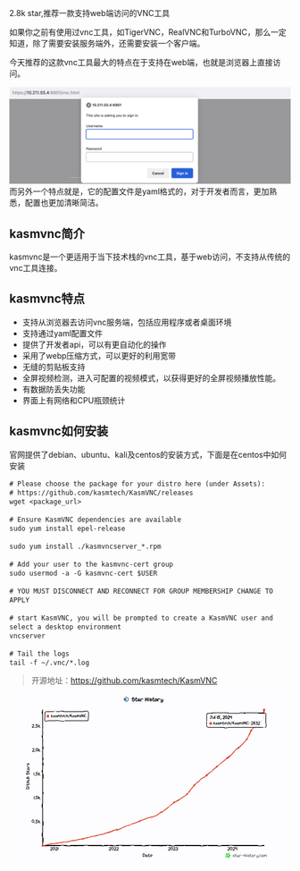 2.8k star,推荐一款支持web端访问的VNC工具

如果你之前有使用过vnc工具，如TigerVNC，RealVNC和TurboVNC，那么一定知道，除了需要安装服务端外，还需要安装一个客户端。

今天推荐的这款vnc工具最大的特点在于支持在web端，也就是浏览器上直接访问。

![web](image.png)
而另外一个特点就是，它的配置文件是yaml格式的，对于开发者而言，更加熟悉，配置也更加清晰简洁。

## kasmvnc简介

kasmvnc是一个更适用于当下技术栈的vnc工具，基于web访问，不支持从传统的vnc工具连接。

##  kasmvnc特点

- 支持从浏览器去访问vnc服务端，包括应用程序或者桌面环境
- 支持通过yaml配置文件
- 提供了开发者api，可以有更自动化的操作
- 采用了webp压缩方式，可以更好的利用宽带
- 无缝的剪贴板支持
- 全屏视频检测，进入可配置的视频模式，以获得更好的全屏视频播放性能。
- 有数据防丢失功能
- 界面上有网络和CPU瓶颈统计

## kasmvnc如何安装

官网提供了debian、ubuntu、kali及centos的安装方式，下面是在centos中如何安装

```
# Please choose the package for your distro here (under Assets):
# https://github.com/kasmtech/KasmVNC/releases
wget <package_url>

# Ensure KasmVNC dependencies are available
sudo yum install epel-release

sudo yum install ./kasmvncserver_*.rpm

# Add your user to the kasmvnc-cert group
sudo usermod -a -G kasmvnc-cert $USER

# YOU MUST DISCONNECT AND RECONNECT FOR GROUP MEMBERSHIP CHANGE TO APPLY

# start KasmVNC, you will be prompted to create a KasmVNC user and select a desktop environment
vncserver

# Tail the logs
tail -f ~/.vnc/*.log
```

>开源地址：https://github.com/kasmtech/KasmVNC

![github-star](image-1.png)